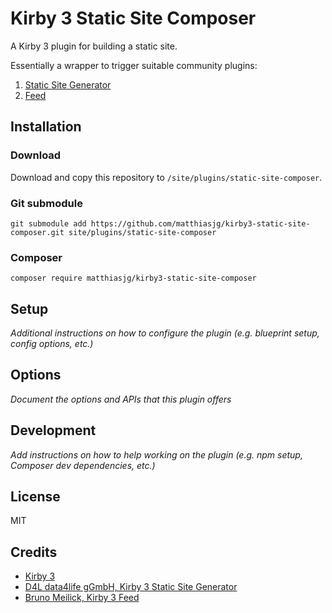 # Kirby 3 Static Site Composer

A Kirby 3 plugin for building a static site.

Essentially a wrapper to trigger suitable community plugins:

1. [Static Site Generator](https://getkirby.com/plugins/d4l-data4life/static-site-generator)
2. [Feed](https://getkirby.com/plugins/bnomei/feed)

## Installation

### Download

Download and copy this repository to `/site/plugins/static-site-composer`.

### Git submodule

```
git submodule add https://github.com/matthiasjg/kirby3-static-site-composer.git site/plugins/static-site-composer
```

### Composer

```
composer require matthiasjg/kirby3-static-site-composer
```

## Setup

*Additional instructions on how to configure the plugin (e.g. blueprint setup, config options, etc.)*

## Options

*Document the options and APIs that this plugin offers*

## Development

*Add instructions on how to help working on the plugin (e.g. npm setup, Composer dev dependencies, etc.)*

## License

MIT

## Credits

- [Kirby 3](https://github.com/getkirby)
- [D4L data4life gGmbH, Kirby 3 Static Site Generator](https://github.com/d4l-data4life/kirby3-static-site-generator)
- [Bruno Meilick, Kirby 3 Feed](https://github.com/bnomei/kirby3-feed)
